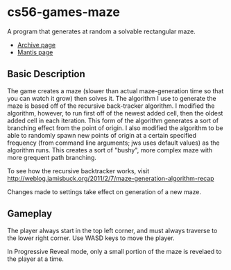 # cs56-games-maze

A program that generates at random a solvable rectangular maze. 

* [Archive page](https://foo.cs.ucsb.edu/cs56/issues/0000769/)
* [Mantis page](https://foo.cs.ucsb.edu/56mantis/view.php?id=769)

## Basic Description

The game creates a maze (slower than actual maze-generation time so that you can watch it grow) then solves it. The algorithm I use to generate the maze is based off of the recursive back-tracker algorithm. I modified the algorithm, however, to run first off of the newest added cell, then the oldest added cell in each iteration. This form of the algorithm generates a sort of branching effect from the point of origin. I also modified the algorithm to be able to randomly spawn new points of origin at a certain specified frequency (from command line arguments; jws uses default values) as the algorithm runs. This creates a sort of "bushy", more complex maze with more grequent path branching.

To see how the recursive backtracker works, visit http://weblog.jamisbuck.org/2011/2/7/maze-generation-algorithm-recap

Changes made to settings take effect on generation of a new maze.

## Gameplay

The player always start in the top left corner, and must always traverse to the lower right corner. Use WASD keys to move the player.

In Progressive Reveal mode, only a small portion of the maze is revelaed to the player at a time.

